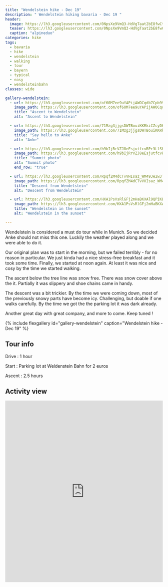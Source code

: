 ```yaml
---
title: "Wendelstein hike - Dec 19"
description: " Wendelstein hiking bavaria - Dec 19 "
header: 
  image: https://lh3.googleusercontent.com/0NpsXe9VmQ3-HdVgTaat2bE8fwCtEYljbGWORsvi4JsppUfQQCJlmfWAj0zb3VU5DorDSIiORWa3NmpRFwRh49RJQPvYBDxh5XNpbinOOsMdYeiLJ2gHx3mikogAL3dM85qd7MoLDPc2LH1N6lfHh3Fpwt3w9G9RbqJziz4FYcChcAvKXH_VJZKRAdxM3qDshv8oSXCr4Mvyv_ku8fZr5XI7fztugqJSqSFq9OIdN1FWUGQVr_mtjCVehxi-rIFFAqsCbwJgIMDpn-bCeAau4EMB1hPeXyMxYI4uQ1OcZWR50svy1DnpB3qW8PWDbf7xGdnaQzAfQMAJGaL4rhl9lRFHU7G6Ju1G69QC_2dAYUQqJKOPqnbFOpGCyS_94xYTW9MOQvMP1pvlRFP6b44r6icc_2l5hzZc-SS1HUFnd_2PCiX1crdgqJx1nnVeuxUmpLxqLur6AAW1Ada54BhFqfETnsOTYqa4Y-I3XCmSCpsSBwtKx6oX-HxOV3JLhVFqgu7-eCJ-iWovQkl3eZATNf1Dh6b3VKSiuq80kuGv9knLpgYz3glrdSgkZXzMt9FJToaYaUe4huQqme5TBQJjhbepSJwq3vfSGIJ9CP0qv6ffhFFDsFkugo58OguCg8YHjbgYLTWWJMJ-irXdo-BGfEzITt3-t0ber_SgAoumgxeMBTSQVNS1VmDBVVCsp_0a3LvQh0PQcTWFN1OvrQDev8ia1EuAJihngGdFFzM3j5t4D_o=w952-h714-no
  teaser: https://lh3.googleusercontent.com/0NpsXe9VmQ3-HdVgTaat2bE8fwCtEYljbGWORsvi4JsppUfQQCJlmfWAj0zb3VU5DorDSIiORWa3NmpRFwRh49RJQPvYBDxh5XNpbinOOsMdYeiLJ2gHx3mikogAL3dM85qd7MoLDPc2LH1N6lfHh3Fpwt3w9G9RbqJziz4FYcChcAvKXH_VJZKRAdxM3qDshv8oSXCr4Mvyv_ku8fZr5XI7fztugqJSqSFq9OIdN1FWUGQVr_mtjCVehxi-rIFFAqsCbwJgIMDpn-bCeAau4EMB1hPeXyMxYI4uQ1OcZWR50svy1DnpB3qW8PWDbf7xGdnaQzAfQMAJGaL4rhl9lRFHU7G6Ju1G69QC_2dAYUQqJKOPqnbFOpGCyS_94xYTW9MOQvMP1pvlRFP6b44r6icc_2l5hzZc-SS1HUFnd_2PCiX1crdgqJx1nnVeuxUmpLxqLur6AAW1Ada54BhFqfETnsOTYqa4Y-I3XCmSCpsSBwtKx6oX-HxOV3JLhVFqgu7-eCJ-iWovQkl3eZATNf1Dh6b3VKSiuq80kuGv9knLpgYz3glrdSgkZXzMt9FJToaYaUe4huQqme5TBQJjhbepSJwq3vfSGIJ9CP0qv6ffhFFDsFkugo58OguCg8YHjbgYLTWWJMJ-irXdo-BGfEzITt3-t0ber_SgAoumgxeMBTSQVNS1VmDBVVCsp_0a3LvQh0PQcTWFN1OvrQDev8ia1EuAJihngGdFFzM3j5t4D_o=w800-h300-no
  caption: "alpineduo"
categories: hike
tags: 
  - bavaria
  - hike 
  - wendelstein 
  - walking 
  - tour 
  - bayern 
  - typical 
  - easy 
  - wendelsteinbahn
classes: wide

gallery-wendelstein:
  - url: https://lh3.googleusercontent.com/of60M7ee9uYAPijAWOCqdb7Cpb9SLZX0-FVFNFYuC7kRrVwVNkorpVxxk3sYPHJJHs1kB-BAEn2Pua7KZc6Lt3wFxpkZ-TyU4JiNQLFarvHrbkUFhi72rT9y1jHCirHjaDwzXy6se_6NCVHcdeZVsczhaLTjIG7Se-bkBHmk2mEnC6HSAWEeIEVay8PZj6B3GH4c3e064hrHeSoz_imPhVmGrY143ge5QdjrAcsyLDNuZVbbp6llQZTOrilnjofjLXbvz4NgbF5lUyWB_4gWXPJpR4NgwAbmNMHN2Q5mNlJuvKIMUgsn5cwP5vtIT7lipP8xCVD8rkAq5mwXwqnBXlo7vPDN2x6CmoWfC6kJpqK8Kw11zqbTEEkXHfvN35g132IDH9fDAO8sP2646hHzo_tnQTnO7QvLBYN-ARcqW9m71bmH94xyJoVLFywDDWg0Z8C6I76584H0vvCevvnpws227r1eQNuCwm-szW50FCkwrkUtUm3AwH2I6paDUI0_SBR2FGM71WhG_2vFcxGkxxaE8ThN1fAU_BycuQUs51Ud2tCYz3CPzTTNB8Hqpil779ZGck4S22gey-bdG2F1KCGA0uEq5G9VOCjj0l_f88uhO5EKexIfsyg6yOcl6vMaQmoClYvH7phSVRBuV7ZNpXVfLak47MYYEnKrijUjIrUbXkHJ19z-Jsbh5tdMNLXopNiB2xBR8q5abdpeHyUwYK-8uvJubUyOoSTvVkIbDoOgHR0=w952-h714-no
    image_path: https://lh3.googleusercontent.com/of60M7ee9uYAPijAWOCqdb7Cpb9SLZX0-FVFNFYuC7kRrVwVNkorpVxxk3sYPHJJHs1kB-BAEn2Pua7KZc6Lt3wFxpkZ-TyU4JiNQLFarvHrbkUFhi72rT9y1jHCirHjaDwzXy6se_6NCVHcdeZVsczhaLTjIG7Se-bkBHmk2mEnC6HSAWEeIEVay8PZj6B3GH4c3e064hrHeSoz_imPhVmGrY143ge5QdjrAcsyLDNuZVbbp6llQZTOrilnjofjLXbvz4NgbF5lUyWB_4gWXPJpR4NgwAbmNMHN2Q5mNlJuvKIMUgsn5cwP5vtIT7lipP8xCVD8rkAq5mwXwqnBXlo7vPDN2x6CmoWfC6kJpqK8Kw11zqbTEEkXHfvN35g132IDH9fDAO8sP2646hHzo_tnQTnO7QvLBYN-ARcqW9m71bmH94xyJoVLFywDDWg0Z8C6I76584H0vvCevvnpws227r1eQNuCwm-szW50FCkwrkUtUm3AwH2I6paDUI0_SBR2FGM71WhG_2vFcxGkxxaE8ThN1fAU_BycuQUs51Ud2tCYz3CPzTTNB8Hqpil779ZGck4S22gey-bdG2F1KCGA0uEq5G9VOCjj0l_f88uhO5EKexIfsyg6yOcl6vMaQmoClYvH7phSVRBuV7ZNpXVfLak47MYYEnKrijUjIrUbXkHJ19z-Jsbh5tdMNLXopNiB2xBR8q5abdpeHyUwYK-8uvJubUyOoSTvVkIbDoOgHR0=w400-h300-no
    title: "Ascent to Wendelstein"
    alt: "Ascent to Wendelstein"

  - url: https://lh3.googleusercontent.com/71Mzg3jjgsDWTBouiKKRkiCZcyDHg_l59ViSUSLqcxe74EMbwHNU3MdV028wKc7ZP5hmb980aoyQPH9CuVLAhemPv29gocQf-PZPdfgFOBMGuRtXhfNcsRe3k-0kChI573im6mcETgAXTLO84m3TUiqUsXCzTu6FGU377qlouBhnb5T4rJEdzlmFDlMzadJauXWGjY1M_-TgcaFxqKxBHRoRtnTWv6_b5yZ-Cz1iEHNZ-dOa6CLC3V6hlOFak1KJ-IbtUMuteA6K06CvODeQH9MZPZdGRzu71ai6z8hhFdMJqnS3NW2M2oSbZMXSk0fjt0ypivfGxvffam4Bub62N8mewsvhu6r8vz64lnzFuUxd4y3L99mDxZ5xBTuxo2X3YALP2kUUNUNAhuMJ_VPWjiScj16uA6-fq_PCM7Fo89SEcQknMQleJMgpUo7lsXZreHW2iajjKiprOGh77oXXimYd9Kf6fWaREj7-imwU2UY0V2syWMjhzBxnpkOyGv9wXV-ynppYsyR2pnBp79LpApsfdn703IlqQCFVt8Yw4diPwMuQy9ixCiM61Yl5PwIDDBHrDcX5naFN_IX0AjhxdzozM3dNyDvodCQ-I79w8IOpJFElXqUdsoSHvFFIdyZh6fpeOQuhjxxkijm9gLKQCaZSqUWs0wHA1xjn9HpIpAgq4cl3T9c2C-eumH3uEOcw_UIPE5ClyxSX21xG2UCos4hXCGd4uWH4eEyKnPTopls4dzw=w726-h967-no
    image_path: https://lh3.googleusercontent.com/71Mzg3jjgsDWTBouiKKRkiCZcyDHg_l59ViSUSLqcxe74EMbwHNU3MdV028wKc7ZP5hmb980aoyQPH9CuVLAhemPv29gocQf-PZPdfgFOBMGuRtXhfNcsRe3k-0kChI573im6mcETgAXTLO84m3TUiqUsXCzTu6FGU377qlouBhnb5T4rJEdzlmFDlMzadJauXWGjY1M_-TgcaFxqKxBHRoRtnTWv6_b5yZ-Cz1iEHNZ-dOa6CLC3V6hlOFak1KJ-IbtUMuteA6K06CvODeQH9MZPZdGRzu71ai6z8hhFdMJqnS3NW2M2oSbZMXSk0fjt0ypivfGxvffam4Bub62N8mewsvhu6r8vz64lnzFuUxd4y3L99mDxZ5xBTuxo2X3YALP2kUUNUNAhuMJ_VPWjiScj16uA6-fq_PCM7Fo89SEcQknMQleJMgpUo7lsXZreHW2iajjKiprOGh77oXXimYd9Kf6fWaREj7-imwU2UY0V2syWMjhzBxnpkOyGv9wXV-ynppYsyR2pnBp79LpApsfdn703IlqQCFVt8Yw4diPwMuQy9ixCiM61Yl5PwIDDBHrDcX5naFN_IX0AjhxdzozM3dNyDvodCQ-I79w8IOpJFElXqUdsoSHvFFIdyZh6fpeOQuhjxxkijm9gLKQCaZSqUWs0wHA1xjn9HpIpAgq4cl3T9c2C-eumH3uEOcw_UIPE5ClyxSX21xG2UCos4hXCGd4uWH4eEyKnPTopls4dzw=w300-h400-no
    title: "Say hello to Anke"
    alt: "Anke"

  - url: https://lh3.googleusercontent.com/h9bIjRrVZJ8eEsjutfcvRPr3LlSh1vhgMcHGO1EnHGCKFxmtfnr3wzkupCz9pxNSsn1Ie4mke3Yhk4r1uRvIaljqBdEfROUcDn_qJm6GoiWInQ83BFiFAgcGeQbPE5rdct85RkPg0JGOrDCpesi_FgtQzvpp0bcvK-Ydnb5M1Bhu5GkKjH1kESUEgsgiuBzEFMvZRPcQVznAMC3ELi_KXmxR3rylarxHE1ZEGpPHkrtaZlvQN-r4C3orUCYdGV9gOEOsmAkX9YL11xXv9tbSWEFoo45Tlu3IPbFGE54TZnvHT7POcJX_lG6Klvma2qf-0ROJJXV-R725w8HBCU6DDoo32GVGPOnOk8lATPqFz843gNG7eX94Z2jLYk2KvaTfkGt1wqSjcgnzjE-p4AeQmIFUuFMag0GEuxSuGkWgW-pU6vNpYtkRyai-yGiUd8XNd5NmfoNDGV-TfY0Mi8W5kj_fvJNEphK_G-GcdSXqZhoaRooKGKkX6GcYbqJjD30rmiM2p8ufvfmacTZM2Z0cCMq4yxi7n4SUOsVsXTIDBtlIiqxSEOTctzbJBWIh3JKV3kic_oc-uIR1Z1ln958i-kJ3BTMFUqO_b1QZr154ff1gxXNgMguBUf6IAA8snNfBJ573uq-nxkFjKk6s5J1bg8id6-si4_jUBlVbNPzll3Dw94Nq2kCAY-uUN-2Y1bAWvQVQr7zwLgf-y0IsPBmBpsqefxDo_5vxQdY0JDjlGyqftzU=w952-h714-no
    image_path: https://lh3.googleusercontent.com/h9bIjRrVZJ8eEsjutfcvRPr3LlSh1vhgMcHGO1EnHGCKFxmtfnr3wzkupCz9pxNSsn1Ie4mke3Yhk4r1uRvIaljqBdEfROUcDn_qJm6GoiWInQ83BFiFAgcGeQbPE5rdct85RkPg0JGOrDCpesi_FgtQzvpp0bcvK-Ydnb5M1Bhu5GkKjH1kESUEgsgiuBzEFMvZRPcQVznAMC3ELi_KXmxR3rylarxHE1ZEGpPHkrtaZlvQN-r4C3orUCYdGV9gOEOsmAkX9YL11xXv9tbSWEFoo45Tlu3IPbFGE54TZnvHT7POcJX_lG6Klvma2qf-0ROJJXV-R725w8HBCU6DDoo32GVGPOnOk8lATPqFz843gNG7eX94Z2jLYk2KvaTfkGt1wqSjcgnzjE-p4AeQmIFUuFMag0GEuxSuGkWgW-pU6vNpYtkRyai-yGiUd8XNd5NmfoNDGV-TfY0Mi8W5kj_fvJNEphK_G-GcdSXqZhoaRooKGKkX6GcYbqJjD30rmiM2p8ufvfmacTZM2Z0cCMq4yxi7n4SUOsVsXTIDBtlIiqxSEOTctzbJBWIh3JKV3kic_oc-uIR1Z1ln958i-kJ3BTMFUqO_b1QZr154ff1gxXNgMguBUf6IAA8snNfBJ573uq-nxkFjKk6s5J1bg8id6-si4_jUBlVbNPzll3Dw94Nq2kCAY-uUN-2Y1bAWvQVQr7zwLgf-y0IsPBmBpsqefxDo_5vxQdY0JDjlGyqftzU=w400-h300-no
    title: "Summit photo"
    alt: "Summit photo"
    end_row: "true"

  - url: https://lh3.googleusercontent.com/RpqfZM4dCTvVHIsaz_WM49Je2wJTZ-KC6JwoCpudPtXHbIoCMo0jFEVoPRNNPO3iI4RL7Dp_v65nfdnYFzDSHvleRv1toThycJfVuqG4Pqebsl0rHTdpCJel510qYzDvM_7UrqTcSZPzYYiaQ18FMz4YlVdL-6qJxwYEKZJL7-7eectJvA1bRQTvp1kWuMDQKtdsjnoTgwa5_Jfxj6VpuSJkFnWLnRL1nWdG986tSJkz1duonHH8TKcbPgjmB8tzWXgTIBzPsk4aFPsGZsV9TklpbLzkY_DCXhr5a0gBYvvEPBgijx_e6VGS21MXvNu7IDB_s-aO5ZUFNxSQDUY3GlURsAEMHmRtX9gWQQPwRmk0nkewNJ-xiaqaPNLnhxQK94RNAmgaaFSbQM278_u53IEC_kuY7PM0L5GVaZ-_mwic1WRtEoitB4NKDuORoP3BQDw7H0CHmdffuvBovBJlIm5bC-ozmr7Y4HQbI8IUSGIAxCcPSQgceWZ9lLKn2AkUAA24pqsJyI1qLpwS2y5mNJ8rzOT5YLkICkWlIULRyScO2bYt4b2ZlHtFzYdSmjQMlWkiF8pGE3aiCY9AMU-Zg-qr-lbq0aZL2riLtX084kfSkOUj5ufPuVj19onKnzVPxtA7FDyY-nqio7qIqyyVpTG2RGUs4sF8fdPt2a3xNjJfwfs6VVUpFcvMIVyaV8zYzDVBdkIOwdYDBSNOfZmaSBftG-la9M_FEzp_Xx-w3kxSKGA=w952-h714-no
    image_path: https://lh3.googleusercontent.com/RpqfZM4dCTvVHIsaz_WM49Je2wJTZ-KC6JwoCpudPtXHbIoCMo0jFEVoPRNNPO3iI4RL7Dp_v65nfdnYFzDSHvleRv1toThycJfVuqG4Pqebsl0rHTdpCJel510qYzDvM_7UrqTcSZPzYYiaQ18FMz4YlVdL-6qJxwYEKZJL7-7eectJvA1bRQTvp1kWuMDQKtdsjnoTgwa5_Jfxj6VpuSJkFnWLnRL1nWdG986tSJkz1duonHH8TKcbPgjmB8tzWXgTIBzPsk4aFPsGZsV9TklpbLzkY_DCXhr5a0gBYvvEPBgijx_e6VGS21MXvNu7IDB_s-aO5ZUFNxSQDUY3GlURsAEMHmRtX9gWQQPwRmk0nkewNJ-xiaqaPNLnhxQK94RNAmgaaFSbQM278_u53IEC_kuY7PM0L5GVaZ-_mwic1WRtEoitB4NKDuORoP3BQDw7H0CHmdffuvBovBJlIm5bC-ozmr7Y4HQbI8IUSGIAxCcPSQgceWZ9lLKn2AkUAA24pqsJyI1qLpwS2y5mNJ8rzOT5YLkICkWlIULRyScO2bYt4b2ZlHtFzYdSmjQMlWkiF8pGE3aiCY9AMU-Zg-qr-lbq0aZL2riLtX084kfSkOUj5ufPuVj19onKnzVPxtA7FDyY-nqio7qIqyyVpTG2RGUs4sF8fdPt2a3xNjJfwfs6VVUpFcvMIVyaV8zYzDVBdkIOwdYDBSNOfZmaSBftG-la9M_FEzp_Xx-w3kxSKGA=w400-h300-no
    title: "Descent from Wendelstein"
    alt: "Descent from Wendelstein"

  - url: https://lh3.googleusercontent.com/HXA1PsVsRlGFj2mHaBKXAl9QPIKE0Xt1J_dWBT_h1VOutEvieWVqiWrkzqE25PXOA6OM5wJ7LU4AE95V8Rt68tcqsZQgj8Kq94kWvLcU1MrbmR-x3vXTt9VkkUflwrHtodQPnBrqwl_TPf6uOLuurXiW5fpi1eNzhMN1cf8Mptreyx1Tb2vVOz8geuVZTBSO9vpJq9TcWId4YH4NpQRlNGqQSDoaENnpGaDtfl42Ul_L7lxoLP13GPa_j6newABJV1XQOXXPN7FX11zoXHrMlogRTCVkLKypmUT6NzXmToobdHb46YfureIRy3-gMmWiK0UQVjgbOoy-709ErkdQSB0_7jYd5dW9PEl3JTwjO74vm4L-GnObreKedE-D0Tb5efSeFzHwxgL6EgYxsWuUgA-mzn6FhhjyWhEZFqjkqV4H2HIHuLHgvu7f7vTa5mtIqt7Gmz28cRPt9FNqIt198huhelySYNkZlxfof5Z2dnqOC813Knneh6NVOwXpOuNmQML8PotMGf9F8-vqvKeGPWNnAiIfEpBRSsFOvDNdlZqniQbr5MIp1O7Ck4mCCrdNgNm9dRSKtWOHfogX8FGykKbTiu7z4Dt6RrYZWBvAOICeIeJ-AaeOKHu3I7qMujGdr0cr9dkBZo08vHfdlrEad3l_FYTTeBMgGyREw4BcgPV75wZgR24rtdhZhfjfP4acs0OtsYXLSm7EIGXV1cdQ601PZI45wF5X1-2NvLTD5-54R8M=w952-h714-no
    image_path: https://lh3.googleusercontent.com/HXA1PsVsRlGFj2mHaBKXAl9QPIKE0Xt1J_dWBT_h1VOutEvieWVqiWrkzqE25PXOA6OM5wJ7LU4AE95V8Rt68tcqsZQgj8Kq94kWvLcU1MrbmR-x3vXTt9VkkUflwrHtodQPnBrqwl_TPf6uOLuurXiW5fpi1eNzhMN1cf8Mptreyx1Tb2vVOz8geuVZTBSO9vpJq9TcWId4YH4NpQRlNGqQSDoaENnpGaDtfl42Ul_L7lxoLP13GPa_j6newABJV1XQOXXPN7FX11zoXHrMlogRTCVkLKypmUT6NzXmToobdHb46YfureIRy3-gMmWiK0UQVjgbOoy-709ErkdQSB0_7jYd5dW9PEl3JTwjO74vm4L-GnObreKedE-D0Tb5efSeFzHwxgL6EgYxsWuUgA-mzn6FhhjyWhEZFqjkqV4H2HIHuLHgvu7f7vTa5mtIqt7Gmz28cRPt9FNqIt198huhelySYNkZlxfof5Z2dnqOC813Knneh6NVOwXpOuNmQML8PotMGf9F8-vqvKeGPWNnAiIfEpBRSsFOvDNdlZqniQbr5MIp1O7Ck4mCCrdNgNm9dRSKtWOHfogX8FGykKbTiu7z4Dt6RrYZWBvAOICeIeJ-AaeOKHu3I7qMujGdr0cr9dkBZo08vHfdlrEad3l_FYTTeBMgGyREw4BcgPV75wZgR24rtdhZhfjfP4acs0OtsYXLSm7EIGXV1cdQ601PZI45wF5X1-2NvLTD5-54R8M=w400-h300-no
    title: "Wendelstein in the sunset"
    alt: "Wendelstein in the sunset"

---
```


Wendelstein is considered a must do tour while in Munich. So we decided Anke should not miss this one. Luckily the weather played along and we were able to do it. 

Our original plan was to start in the morning, but we failed terribly - for no reason in particular. We just kinda had a nice stress-free breakfast and it took some time. Finally, we started at noon again. At least it was nice and cosy by the time we started walking. 

The ascent below the tree line was snow free. There was snow cover above the it. Partially it was slippery and shoe chains came in handy. 

The descent was a bit trickier. By the time we were coming down, most of the previously snowy parts have become icy. Challenging, but doable if one walks carefully. By the time we got the the parking lot it was dark already. 

Another great day with great company, and more to come. Keep tuned !

{% include flexgallery id="gallery-wendelstein" caption="Wendelstein hike - Dec 19" %}

## Tour info

Drive
: 1 hour

Start
: Parking lot at Weldenstein Bahn for 2 euros

Ascent
: 2.5 hours

## Activity view

<iframe src="https://www.komoot.com/tour/105310212/embed?profile=1" width="100%" height="580" frameborder="0" scrolling="no"></iframe>
